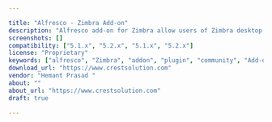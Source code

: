 ```yaml
---

title: "Alfresco - Zimbra Add-on"
description: "Alfresco add-on for Zimbra allow users of Zimbra desktop and collaboration suite to Save an email and/or attachments directly from Zimbra user interface to Alfresco repository. Owner Hemant Prasad ‌ Versions Community 5.1.x Community 5.2.x Enterprise 5.1.x Enterprise 5.2.x License Type Proprietary Project Page https://www.crestsolution.com Download Page Tags Alfresco - Zimbra Add-on Component Type Alternative Client / UI, Integration Extension Points Public API, Web Script Installation Manual Products Repository"
screenshots: []
compatibility: ["5.1.x", "5.2.x", "5.1.x", "5.2.x"]
license: "Proprietary"
keywords: ["alfresco", "Zimbra", "addon", "plugin", "community", "Add-on", "Alfresco", "-"]
download_url: "https://www.crestsolution.com"
vendor: "Hemant Prasad ‌"
about: ""
about_url: "https://www.crestsolution.com"
draft: true

---
```

